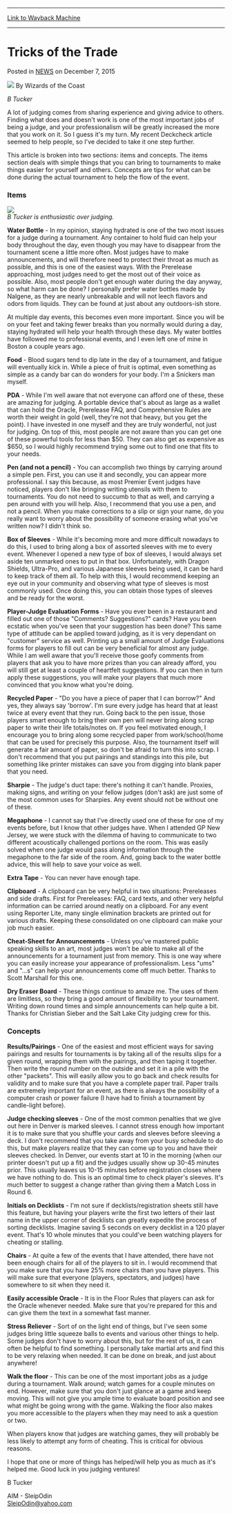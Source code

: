 
---
[Link to Wayback Machine](https://web.archive.org/web/20210501184653/https://magic.wizards.com/en/articles/archive/tricks-trade-2002-10-08)

[_metadata_:author]:- "Wizards of the Coast"
[_metadata_:description]:- "B Tucker A lot of judging comes from sharing experience and giving advice to others. Finding what does and doesn't work is one of the most important jobs of being a judge, and your professionalism will be greatly increased the more that you work on it. So I guess it's my turn. My recent Deckcheck article seemed to help people, so I've decided to take it one step further. This"
[_metadata_:generator]:- "Drupal 7 (http://drupal.org)"
[_metadata_:node]:- "938566"
[_metadata_:path_date]:- "2002-10-08"
[_metadata_:publish_date]:- "2015-12-07"
[_metadata_:source]:- "div-main-content"
[_metadata_:title]:- "Tricks of the Trade"
[_metadata_:wayback_capture_timestamp]:- "2021-05-01 18:46:53"
[_metadata_:wayback_raw_url]:- "https://web.archive.org/web/20210501184653id_/https://magic.wizards.com/en/articles/archive/tricks-trade-2002-10-08"
[_metadata_:wayback_url]:- "https://magic.wizards.com/en/articles/archive/tricks-trade-2002-10-08"
---


Tricks of the Trade
===================



 Posted in [NEWS](/en/articles?source=MX_Nav2020)
 on December 7, 2015 






![](https://media.magic.wizards.com/styles/auth_small/public/images/person/wizards_author.jpg)
By Wizards of the Coast











*B Tucker*


A lot of judging comes from sharing experience and giving advice to others. Finding what does and doesn't work is one of the most important jobs of being a judge, and your professionalism will be greatly increased the more that you work on it. So I guess it's my turn. My recent Deckcheck article seemed to help people, so I've decided to take it one step further.


This article is broken into two sections: items and concepts. The items section deals with simple things that you can bring to tournaments to make things easier for yourself and others. Concepts are tips for what can be done during the actual tournament to help the flow of the event.


### Items


![](https://media.wizards.com/legacy/dci/judge/images/20021008a_1.jpg)  
*B Tucker is enthusiastic over judging.*


**Water Bottle** - In my opinion, staying hydrated is one of the two most issues for a judge during a tournament. Any container to hold fluid can help your body throughout the day, even though you may have to disappear from the tournament scene a little more often. Most judges have to make announcements, and will therefore need to protect their throat as much as possible, and this is one of the easiest ways. With the Prerelease approaching, most judges need to get the most out of their voice as possible. Also, most people don't get enough water during the day anyway, so what harm can be done? I personally prefer water bottles made by Nalgene, as they are nearly unbreakable and will not leech flavors and odors from liquids. They can be found at just about any outdoors-ish store.


At multiple day events, this becomes even more important. Since you will be on your feet and taking fewer breaks than you normally would during a day, staying hydrated will help your health through these days. My water bottles have followed me to professional events, and I even left one of mine in Boston a couple years ago.


**Food** - Blood sugars tend to dip late in the day of a tournament, and fatigue will eventually kick in. While a piece of fruit is optimal, even something as simple as a candy bar can do wonders for your body. I'm a Snickers man myself.


**PDA** - While I'm well aware that not everyone can afford one of these, these are amazing for judging. A portable device that's about as large as a wallet that can hold the Oracle, Prerelease FAQ, and Comprehensive Rules are worth their weight in gold (well, they're not that heavy, but you get the point). I have invested in one myself and they are truly wonderful, not just for judging. On top of this, most people are not aware than you can get one of these powerful tools for less than $50. They can also get as expensive as $650, so I would highly recommend trying some out to find one that fits to your needs.


**Pen (and not a pencil)** - You can accomplish two things by carrying around a simple pen. First, you can use it and secondly, you can appear more professional. I say this because, as most Premier Event judges have noticed, players don't like bringing writing utensils with them to tournaments. You do not need to succumb to that as well, and carrying a pen around with you will help. Also, I recommend that you use a pen, and not a pencil. When you make corrections to a slip or sign your name, do you really want to worry about the possibility of someone erasing what you've written now? I didn't think so.


**Box of Sleeves** - While it's becoming more and more difficult nowadays to do this, I used to bring along a box of assorted sleeves with me to every event. Whenever I opened a new type of box of sleeves, I would always set aside ten unmarked ones to put in that box. Unfortunately, with Dragon Shields, Ultra-Pro, and various Japanese sleeves being used, it can be hard to keep track of them all. To help with this, I would recommend keeping an eye out in your community and observing what type of sleeves is most commonly used. Once doing this, you can obtain those types of sleeves and be ready for the worst.


**Player-Judge Evaluation Forms** - Have you ever been in a restaurant and filled out one of those "Comments? Suggestions?" cards? Have you been ecstatic when you've seen that your suggestion has been done? This same type of attitude can be applied toward judging, as it is very dependant on "customer" service as well. Printing up a small amount of Judge Evaluations forms for players to fill out can be very beneficial for almost any judge. While I am well aware that you'll receive those goofy comments from players that ask you to have more prizes than you can already afford, you will still get at least a couple of heartfelt suggestions. If you can then in turn apply these suggestions, you will make your players that much more convinced that you know what you're doing.


**Recycled Paper** - "Do you have a piece of paper that I can borrow?" And yes, they always say 'borrow'. I'm sure every judge has heard that at least twice at every event that they run. Going back to the pen issue, those players smart enough to bring their own pen will never bring along scrap paper to write their life totals/notes on. If you feel motivated enough, I encourage you to bring along some recycled paper from work/school/home that can be used for precisely this purpose. Also, the tournament itself will generate a fair amount of paper, so don't be afraid to turn this into scrap. I don't recommend that you put pairings and standings into this pile, but something like printer mistakes can save you from digging into blank paper that you need.


**Sharpie** - The judge's duct tape: there's nothing it can't handle. Proxies, making signs, and writing on your fellow judges (don't ask) are just some of the most common uses for Sharpies. Any event should not be without one of these.


**Megaphone** - I cannot say that I've directly used one of these for one of my events before, but I know that other judges have. When I attended GP New Jersey, we were stuck with the dilemma of having to communicate to two different acoustically challenged portions on the room. This was easily solved when one judge would pass along information through the megaphone to the far side of the room. And, going back to the water bottle advice, this will help to save your voice as well.


**Extra Tape** - You can never have enough tape.


**Clipboard** - A clipboard can be very helpful in two situations: Prereleases and side drafts. First for Prereleases: FAQ, card texts, and other very helpful information can be carried around neatly on a clipboard. For any event using Reporter Lite, many single elimination brackets are printed out for various drafts. Keeping these consolidated on one clipboard can make your job much easier.


**Cheat-Sheet for Announcements** - Unless you've mastered public speaking skills to an art, most judges won't be able to make all of the announcements for a tournament just from memory. This is one way where you can easily increase your appearance of professionalism. Less "ums" and "...s" can help your announcements come off much better. Thanks to Scott Marshall for this one.


**Dry Eraser Board** - These things continue to amaze me. The uses of them are limitless, so they bring a good amount of flexibility to your tournament. Writing down round times and simple announcements can help quite a bit. Thanks for Christian Sieber and the Salt Lake City judging crew for this.


### Concepts


**Results/Pairings** - One of the easiest and most efficient ways for saving pairings and results for tournaments is by taking all of the results slips for a given round, wrapping them with the pairings, and then taping it together. Then write the round number on the outside and set it in a pile with the other "packets". This will easily allow you to go back and check results for validity and to make sure that you have a complete paper trail. Paper trails are extremely important for an event, as there is always the possibility of a computer crash or power failure (I have had to finish a tournament by candle-light before).


**Judge checking sleeves** - One of the most common penalties that we give out here in Denver is marked sleeves. I cannot stress enough how important it is to make sure that you shuffle your cards and sleeves before sleeving a deck. I don't recommend that you take away from your busy schedule to do this, but make players realize that they can come up to you and have their sleeves checked. In Denver, our events start at 10 in the morning (when our printer doesn't put up a fit) and the judges usually show up 30-45 minutes prior. This usually leaves us 10-15 minutes before registration closes where we have nothing to do. This is an optimal time to check player's sleeves. It's much better to suggest a change rather than giving them a Match Loss in Round 6.


**Initials on Decklists** - I'm not sure if decklists/registration sheets still have this feature, but having your players write the first two letters of their last name in the upper corner of decklists can greatly expedite the process of sorting decklists. Imagine saving 5 seconds on every decklist in a 120 player event. That's 10 whole minutes that you could've been watching players for cheating or stalling.


**Chairs** - At quite a few of the events that I have attended, there have not been enough chairs for all of the players to sit in. I would recommend that you make sure that you have 25% more chairs than you have players. This will make sure that everyone (players, spectators, and judges) have somewhere to sit when they need it.


**Easily accessible Oracle** - It is in the Floor Rules that players can ask for the Oracle whenever needed. Make sure that you're prepared for this and can give them the text in a somewhat fast manner.


**Stress Reliever** - Sort of on the light end of things, but I've seen some judges bring little squeeze balls to events and various other things to help. Some judges don't have to worry about this, but for the rest of us, it can often be helpful to find something. I personally take martial arts and find this to be very relaxing when needed. It can be done on break, and just about anywhere!


**Walk the floor** - This can be one of the most important jobs as a judge during a tournament. Walk around; watch games for a couple minutes on end. However, make sure that you don't just glance at a game and keep moving. This will not give you ample time to evaluate board position and see what might be going wrong with the game. Walking the floor also makes you more accessible to the players when they may need to ask a question or two.


When players know that judges are watching games, they will probably be less likely to attempt any form of cheating. This is critical for obvious reasons.


I hope that one or more of things has helped/will help you as much as it's helped me. Good luck in you judging ventures!


B Tucker  

AIM - SleipOdin  
[SleipOdin@yahoo.com](mailto:SleipOdin@yahoo.com)







